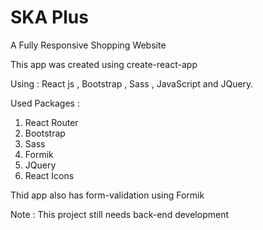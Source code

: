 # SKA Plus
A Fully Responsive Shopping Website

This app was created using create-react-app

Using : React js , Bootstrap , Sass , JavaScript and JQuery.

Used Packages : 
1. React Router
2. Bootstrap 
3. Sass
4. Formik
5. JQuery
6. React Icons

Thid app also has form-validation using Formik

Note : This project still needs back-end development

